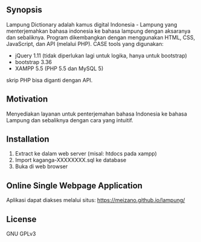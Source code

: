 ## Synopsis

Lampung Dictionary adalah kamus digital Indonesia - Lampung yang menterjemahkan bahasa indonesia ke bahasa lampung dengan aksaranya dan sebaliknya. Program dikembangkan dengan menggunakan HTML, CSS, JavaScript, dan API (melalui PHP).
CASE tools yang digunakan:
* jQuery 1.11 (tidak diperlukan lagi untuk logika, hanya untuk bootstrap)
* bootstrap 3.36
* XAMPP 5.5 (PHP 5.5 dan MySQL 5)

skrip PHP bisa diganti dengan API.

## Motivation

Menyediakan layanan untuk penterjemahan bahasa Indonesia ke bahasa Lampung dan sebaliknya dengan cara yang intuitif.

## Installation

1. Extract ke dalam web server (misal: htdocs pada xampp)
2. Import kaganga-XXXXXXXX.sql ke database 
3. Buka di web browser

## Online Single Webpage Application

Aplikasi dapat diakses melalui situs: https://meizano.github.io/lampung/ 

## License

GNU GPLv3
